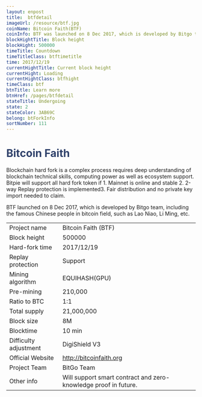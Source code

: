 ```yaml
---
layout: enpost
title:  btfdetail
imageUrl: /resource/btf.jpg
coinName: Bitcoin Faith(BTF)
coinInfo: BTF was launched on 8 Dec 2017, which is developed by Bitgo team.
blockHightTitle: Block height
blockHight: 500000
timeTitle: Countdown
timeTitleClass: btftimetitle
time: 2017/12/19
currentHightTitle: Current block height
currentHight: Loading
currentHightClass: btfhight
timeClass: btf
btnTitle: Learn more
btnHref: /pages/btfdetail
stateTitle: Undergoing
state: 2
stateColor: 3AB69C
belong: btForkInfo
sortNumber: 111
---
```

<h1 style="color: #2F416A">Bitcoin Faith</h1>
<p class="summarytxt">Blockchain hard fork is a complex process requires deep understanding of blockchain technical skills, computing power as well as ecosystem support. Bitpie will support all hard fork token if 1. Mainnet is online and stable 2. 2-way Replay protection is implemented3. Fair distribution and no private key import needed to claim.
</p>
<p>BTF launched on 8 Dec 2017, which is developed by Bitgo team, including the famous Chinese people in bitcoin field, such as Lao Niao, Li Ming, etc.
</p>
<table class="center">
  <tbody>
    <tr>
        <td class="tablehalf">Project name</td>
        <td class="tablehalf">Bitcoin Faith (BTF)</td>
    </tr>
    <tr>
        <td>Block height</td>
        <td>500000</td>
    </tr>
    <tr>
        <td>Hard-fork time</td>
        <td>2017/12/19</td>
    </tr>
    <tr>
        <td>Replay protection</td>
        <td>Support</td>
    </tr>
    <tr>
        <td>Mining algorithm</td>
        <td>EQUIHASH(GPU)</td>
    </tr>
    <tr>
        <td>Pre-mining</td>
        <td>210,000</td>
    </tr>
    <tr>
        <td>Ratio to BTC</td>
        <td>1:1</td>
    </tr>
    <tr>
        <td>Total supply</td>
        <td>21,000,000</td>
    </tr>
    <tr>
        <td>Block size</td>
        <td>8M</td>
    </tr>
    <tr>
        <td>Blocktime</td>
        <td>10 min</td>
    </tr>
    <tr>
        <td>Difficulty adjustment</td>
        <td>DigiShield V3</td>
    </tr>
    <tr>
        <td>Official Website</td>
        <td><a href="http://bitcoinfaith.org/" target="_blank">http://bitcoinfaith.org</a></td>
    </tr>
    <tr>
        <td>Project Team</td>
        <td>BitGo Team</td>
    </tr>
    <tr>
        <td>Other info</td>
        <td>Will support smart contract and zero-knowledge proof in future.</td>
    </tr>
  </tbody>
</table>